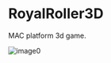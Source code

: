 # RoyalRoller3D
MAC platform 3d game.


![image0](https://user-images.githubusercontent.com/43827399/69585605-72e34300-0f9d-11ea-80c9-9cf4aaed2abd.gif)
